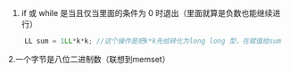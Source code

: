 1. if 或 while 是当且仅当里面的条件为 0 时退出（里面就算是负数也能继续进行）

```c++
	LL sum = 1LL*k*k; //这个操作是把k*k先给转化为long long 型，在赋值给sum
```

2.一个字节是八位二进制数（联想到memset）